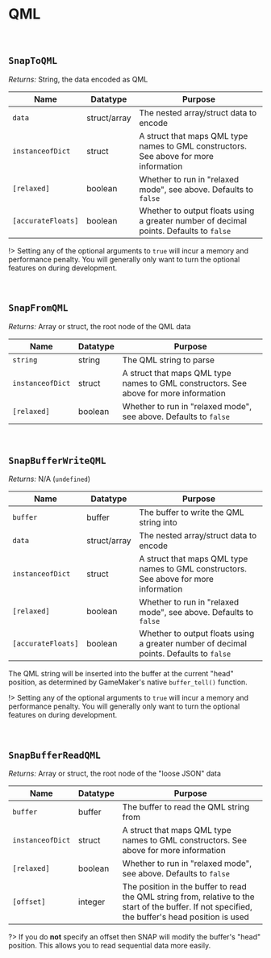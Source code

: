 # QML

&nbsp;

## `SnapToQML`

*Returns:* String, the data encoded as QML

|Name                  |Datatype    |Purpose                                                                               |
|----------------------|------------|--------------------------------------------------------------------------------------|
|`data`                |struct/array|The nested array/struct data to encode                                                |
|`instanceofDict`      |struct      |A struct that maps QML type names to GML constructors. See above for more information |
|`[relaxed]`           |boolean     |Whether to run in "relaxed mode", see above. Defaults to `false`                      |
|`[accurateFloats]`    |boolean     |Whether to output floats using a greater number of decimal points. Defaults to `false`|

!> Setting any of the optional arguments to `true` will incur a memory and performance penalty. You will generally only want to turn the optional features on during development.

&nbsp;

## `SnapFromQML`

*Returns:* Array or struct, the root node of the QML data

|Name            |Datatype|Purpose                                                                              |
|----------------|--------|-------------------------------------------------------------------------------------|
|`string`        |string  |The QML string to parse                                                              |
|`instanceofDict`|struct  |A struct that maps QML type names to GML constructors. See above for more information|
|`[relaxed]`     |boolean |Whether to run in "relaxed mode", see above. Defaults to `false`                     |

&nbsp;

## `SnapBufferWriteQML`

*Returns:* N/A (`undefined`)

|Name              |Datatype    |Purpose                                                                               |
|------------------|------------|--------------------------------------------------------------------------------------|
|`buffer`          |buffer      |The buffer to write the QML string into                                               |
|`data`            |struct/array|The nested array/struct data to encode                                                |
|`instanceofDict`  |struct      |A struct that maps QML type names to GML constructors. See above for more information |
|`[relaxed]`       |boolean     |Whether to run in "relaxed mode", see above. Defaults to `false`                      |
|`[accurateFloats]`|boolean     |Whether to output floats using a greater number of decimal points. Defaults to `false`|

The QML string will be inserted into the buffer at the current "head" position, as determined by GameMaker's native `buffer_tell()` function.

!> Setting any of the optional arguments to `true` will incur a memory and performance penalty. You will generally only want to turn the optional features on during development.

&nbsp;

## `SnapBufferReadQML`

*Returns:* Array or struct, the root node of the "loose JSON" data

|Name            |Datatype|Purpose                                                                                                                                          |
|----------------|--------|-------------------------------------------------------------------------------------------------------------------------------------------------|
|`buffer`        |buffer  |The buffer to read the QML string from                                                                                                           |
|`instanceofDict`|struct  |A struct that maps QML type names to GML constructors. See above for more information                                                            |
|`[relaxed]`     |boolean |Whether to run in "relaxed mode", see above. Defaults to `false`                                                                                 |
|`[offset]`      |integer |The position in the buffer to read the QML string from, relative to the start of the buffer. If not specified, the buffer's head position is used|

?> If you do **not** specify an offset then SNAP will modify the buffer's "head" position. This allows you to read sequential data more easily.
